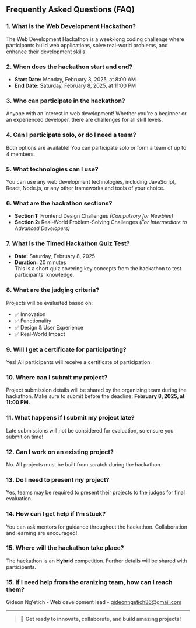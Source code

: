 ## Frequently Asked Questions (FAQ)

### 1. What is the Web Development Hackathon?
The Web Development Hackathon is a week-long coding challenge where participants build web applications, solve real-world problems, and enhance their development skills.

### 2. When does the hackathon start and end?
- **Start Date:** Monday, February 3, 2025, at 8:00 AM  
- **End Date:** Saturday, February 8, 2025, at 11:00 PM  

### 3. Who can participate in the hackathon?
Anyone with an interest in web development! Whether you're a beginner or an experienced developer, there are challenges for all skill levels.

### 4. Can I participate solo, or do I need a team?
Both options are available! You can participate solo or form a team of up to 4 members.

### 5. What technologies can I use?
You can use any web development technologies, including JavaScript, React, Node.js, or any other frameworks and tools of your choice.

### 6. What are the hackathon sections?
- **Section 1:** Frontend Design Challenges *(Compulsory for Newbies)*  
- **Section 2:** Real-World Problem-Solving Challenges *(For Intermediate to Advanced Developers)*  

### 7. What is the Timed Hackathon Quiz Test?
- **Date:** Saturday, February 8, 2025  
- **Duration:** 20 minutes  
This is a short quiz covering key concepts from the hackathon to test participants' knowledge.

### 8. What are the judging criteria?
Projects will be evaluated based on:
- ✅ Innovation
- ✅ Functionality
- ✅ Design & User Experience
- ✅ Real-World Impact

### 9. Will I get a certificate for participating?
Yes! All participants will receive a certificate of participation.

### 10. Where can I submit my project?
Project submission details will be shared by the organizing team during the hackathon. Make sure to submit before the deadline: **February 8, 2025, at 11:00 PM.**

### 11. What happens if I submit my project late?
Late submissions will not be considered for evaluation, so ensure you submit on time!

### 12. Can I work on an existing project?
No. All projects must be built from scratch during the hackathon.

### 13. Do I need to present my project?
Yes, teams may be required to present their projects to the judges for final evaluation.

### 14. How can I get help if I’m stuck?
You can ask mentors for guidance throughout the hackathon. Collaboration and learning are encouraged!

### 15. Where will the hackathon take place?
The hackathon is an **Hybrid** competition. Further details will be shared with participants.

### 15. If I need help from the oranizing team, how can I reach them? 
Gideon Ng'etich - Web development lead - gideonngetich86@gmail.com

---

> 🚀 **Get ready to innovate, collaborate, and build amazing projects!**
